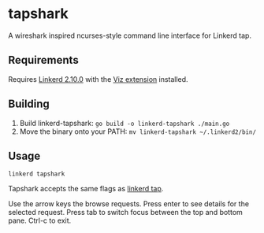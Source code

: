 # tapshark

A wireshark inspired ncurses-style command line interface for Linkerd tap.

## Requirements

Requires [Linkerd 2.10.0](https://github.com/linkerd/linkerd2/releases/tag/stable-2.10.0)
with the [Viz extension](https://linkerd.io/2.10/getting-started/) installed.

## Building

1. Build linkerd-tapshark: `go build -o linkerd-tapshark ./main.go`
1. Move the binary onto your PATH: `mv linkerd-tapshark ~/.linkerd2/bin/`

## Usage

```
linkerd tapshark
```

Tapshark accepts the same flags as [linkerd tap](https://linkerd.io/2.10/reference/cli/viz/index.html#tap).

Use the arrow keys the browse requests.  Press enter to see details for the
selected request.  Press tab to switch focus between the top and bottom pane.
Ctrl-c to exit.